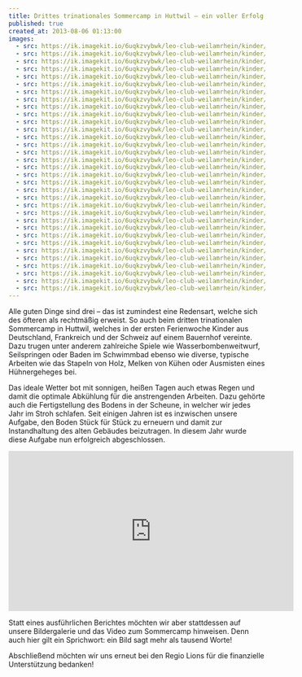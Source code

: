 ```yaml
---
title: Drittes trinationales Sommercamp in Huttwil – ein voller Erfolg
published: true
created_at: 2013-08-06 01:13:00
images:
  - src: https://ik.imagekit.io/6uqkzvybwk/leo-club-weilamrhein/kinder/13-01.jpg
  - src: https://ik.imagekit.io/6uqkzvybwk/leo-club-weilamrhein/kinder/13-02.jpg
  - src: https://ik.imagekit.io/6uqkzvybwk/leo-club-weilamrhein/kinder/13-03.jpg
  - src: https://ik.imagekit.io/6uqkzvybwk/leo-club-weilamrhein/kinder/13-04.jpg
  - src: https://ik.imagekit.io/6uqkzvybwk/leo-club-weilamrhein/kinder/13-05.jpg
  - src: https://ik.imagekit.io/6uqkzvybwk/leo-club-weilamrhein/kinder/13-06.jpg
  - src: https://ik.imagekit.io/6uqkzvybwk/leo-club-weilamrhein/kinder/13-07.jpg
  - src: https://ik.imagekit.io/6uqkzvybwk/leo-club-weilamrhein/kinder/13-08.jpg
  - src: https://ik.imagekit.io/6uqkzvybwk/leo-club-weilamrhein/kinder/13-09.jpg
  - src: https://ik.imagekit.io/6uqkzvybwk/leo-club-weilamrhein/kinder/13-10.jpg
  - src: https://ik.imagekit.io/6uqkzvybwk/leo-club-weilamrhein/kinder/13-11.jpg
  - src: https://ik.imagekit.io/6uqkzvybwk/leo-club-weilamrhein/kinder/13-12.jpg
  - src: https://ik.imagekit.io/6uqkzvybwk/leo-club-weilamrhein/kinder/13-13.jpg
  - src: https://ik.imagekit.io/6uqkzvybwk/leo-club-weilamrhein/kinder/13-14.jpg
  - src: https://ik.imagekit.io/6uqkzvybwk/leo-club-weilamrhein/kinder/13-15.jpg
  - src: https://ik.imagekit.io/6uqkzvybwk/leo-club-weilamrhein/kinder/13-16.jpg
  - src: https://ik.imagekit.io/6uqkzvybwk/leo-club-weilamrhein/kinder/13-17.jpg
  - src: https://ik.imagekit.io/6uqkzvybwk/leo-club-weilamrhein/kinder/13-18.jpg
  - src: https://ik.imagekit.io/6uqkzvybwk/leo-club-weilamrhein/kinder/13-19.jpg
  - src: https://ik.imagekit.io/6uqkzvybwk/leo-club-weilamrhein/kinder/13-20.jpg
  - src: https://ik.imagekit.io/6uqkzvybwk/leo-club-weilamrhein/kinder/13-21.jpg
  - src: https://ik.imagekit.io/6uqkzvybwk/leo-club-weilamrhein/kinder/13-22.jpg
  - src: https://ik.imagekit.io/6uqkzvybwk/leo-club-weilamrhein/kinder/13-23.jpg
  - src: https://ik.imagekit.io/6uqkzvybwk/leo-club-weilamrhein/kinder/13-24.jpg
  - src: https://ik.imagekit.io/6uqkzvybwk/leo-club-weilamrhein/kinder/13-25.jpg
  - src: https://ik.imagekit.io/6uqkzvybwk/leo-club-weilamrhein/kinder/13-26.jpg
  - src: https://ik.imagekit.io/6uqkzvybwk/leo-club-weilamrhein/kinder/13-27.jpg
  - src: https://ik.imagekit.io/6uqkzvybwk/leo-club-weilamrhein/kinder/13-28.jpg
  - src: https://ik.imagekit.io/6uqkzvybwk/leo-club-weilamrhein/kinder/13-29.jpg
  - src: https://ik.imagekit.io/6uqkzvybwk/leo-club-weilamrhein/kinder/13-30.jpg
  - src: https://ik.imagekit.io/6uqkzvybwk/leo-club-weilamrhein/kinder/13-31.jpg
  - src: https://ik.imagekit.io/6uqkzvybwk/leo-club-weilamrhein/kinder/13-32.jpg
  - src: https://ik.imagekit.io/6uqkzvybwk/leo-club-weilamrhein/kinder/13-33.jpg
---
```


Alle guten Dinge sind drei – das ist zumindest eine Redensart, welche sich des öfteren als rechtmäßig erweist. So auch beim dritten trinationalen Sommercamp in Huttwil, welches in der ersten Ferienwoche Kinder aus Deutschland, Frankreich und der Schweiz auf einem Bauernhof vereinte. Dazu trugen unter anderem zahlreiche Spiele wie Wasserbombenweitwurf, Seilspringen oder Baden im Schwimmbad ebenso wie diverse, typische Arbeiten wie das Stapeln von Holz, Melken von Kühen oder Ausmisten eines Hühnergeheges bei.

Das ideale Wetter bot mit sonnigen, heißen Tagen auch etwas Regen und damit die optimale Abkühlung für die anstrengenden Arbeiten. Dazu gehörte auch die Fertigstellung des Bodens in der Scheune, in welcher wir jedes Jahr im Stroh schlafen. Seit einigen Jahren ist es inzwischen unsere Aufgabe, den Boden Stück für Stück zu erneuern und damit zur Instandhaltung des alten Gebäudes beizutragen. In diesem Jahr wurde diese Aufgabe nun erfolgreich abgeschlossen.

<iframe
  width="560"
  height="315"
  src="https://www.youtube.com/embed/nxjme3rSIsA"
  title="Video zum Sommercamp"
  frameborder="0"
  allow="accelerometer; autoplay; clipboard-write; encrypted-media; gyroscope; picture-in-picture"
  allowfullscreen
></iframe>

Statt eines ausführlichen Berichtes möchten wir aber stattdessen auf unsere Bildergalerie und das Video zum Sommercamp hinweisen. Denn auch hier gilt ein Sprichwort: ein Bild sagt mehr als tausend Worte!

Abschließend möchten wir uns erneut bei den Regio Lions für die finanzielle Unterstützung bedanken!

